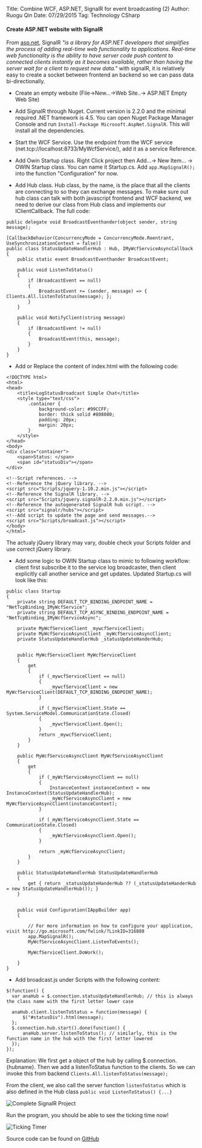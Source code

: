 Title: Combine WCF, ASP.NET, SignalR for event broadcasting (2)
Author: Ruogu Qin
Date: 07/29/2015
Tag: Technology
    CSharp

#### Create ASP.NET website with SignalR

From [asp.net](http://www.asp.net/signalr/overview/getting-started/introduction-to-signalr), SignalR *"is a library for ASP.NET developers that simplifies the process of adding real-time web functionality to applications. Real-time web functionality is the ability to have server code push content to connected clients instantly as it becomes available, rather than having the server wait for a client to request new data."* with signalR, it is relatively easy to create a socket between frontend an backend so we can pass data bi-directionally.

* Create an empty website (File->New...->Web Site..-> ASP.NET Empty Web Site)

* Add SignalR through Nuget. Current version is 2.2.0 and the minimal required .NET framework is 4.5. You can open Nuget Package Manager Console and run `Install-Package Microsoft.AspNet.SignalR`. This will install all the dependencies.

* Start the WCF Service. Use the endpoint from the WCF service (net.tcp://localhost:8733/MyWcfService/), add it as a service Reference.

* Add Owin Startup class. Right Click project then Add...-> New Item... -> OWIN Startup class. You can name it Startup.cs. Add `app.MapSignalR();` into the function "Configuration" for now.

* Add Hub class. Hub class, by the name, is the place that all the clients are connecting to so they can exchange messages. To make sure out hub class can talk with both javascript frontend and WCF backend, we need to derive our class from Hub class and implements our IClientCallback. The full code:

~~~~{.cs}
public delegate void BroadcastEventhander(object sender, string message);

[CallbackBehavior(ConcurrencyMode = ConcurrencyMode.Reentrant, UseSynchronizationContext = false)]
public class StatusUpdateHandlerHub : Hub, IMyWcfServiceAsyncCallback
{
    public static event BroadcastEventhander BroadcastEvent;

    public void ListenToStatus()
    {
        if (BroadcastEvent == null)
        {
            BroadcastEvent += (sender, message) => { Clients.All.listenToStatus(message); };
        }
    }

    public void NotifyClient(string message)
    {
        if (BroadcastEvent != null)
        {
            BroadcastEvent(this, message);
        }
    }
}
~~~~


* Add or Replace the content of index.html with the following code:

~~~~{.html}
<!DOCTYPE html>
<html>
<head>
    <title>LogStatusBroadcast Simple Chat</title>
    <style type="text/css">
        .container {
            background-color: #99CCFF;
            border: thick solid #808080;
            padding: 20px;
            margin: 20px;
        }
    </style>
</head>
<body>
<div class="container">
    <span>Status: </span>
    <span id="statusDiv"></span>
</div>

<!--Script references. -->
<!--Reference the jQuery library. -->
<script src="Scripts/jquery-1.10.2.min.js"></script>
<!--Reference the SignalR library. -->
<script src="Scripts/jquery.signalR-2.2.0.min.js"></script>
<!--Reference the autogenerated SignalR hub script. -->
<script src="signalr/hubs"></script>
<!--Add script to update the page and send messages.-->
<script src="Scripts/broadcast.js"></script>
</body>
</html>
~~~~

  The actualy jQuery library may vary, double check your Scripts folder and use correct jQuery library.


* Add some logic to OWIN Startup class to mimic to following workflow: client first subscribe it to the service log broadcaster, then client explicitly call another service and get updates. Updated Startup.cs will look like this:

~~~~{.cs}
public class Startup
{
    private string DEFAULT_TCP_BINDING_ENDPOINT_NAME = "NetTcpBinding_IMyWcfService";
    private string DEFAULT_TCP_ASYNC_BINDING_ENDPOINT_NAME = "NetTcpBinding_IMyWcfServiceAsync";

    private MyWcfServiceClient _mywcfServiceClient;
    private MyWcfServiceAsyncClient _myWcfServiceAsyncClient;
    private StatusUpdateHandlerHub _statusUpdateHanderHub;


    public MyWcfServiceClient MyWcfServiceClient
    {
        get
        {
            if (_mywcfServiceClient == null)
            {
                _mywcfServiceClient = new MyWcfServiceClient(DEFAULT_TCP_BINDING_ENDPOINT_NAME);
            }

            if (_mywcfServiceClient.State == System.ServiceModel.CommunicationState.Closed)
            {
                _mywcfServiceClient.Open();
            }
            return _mywcfServiceClient;
        }
    }

    public MyWcfServiceAsyncClient MyWcfServiceAsyncClient
    {
        get
        {
            if (_myWcfServiceAsyncClient == null)
            {
                InstanceContext instanceContext = new InstanceContext(StatusUpdateHandlerHub);
                _myWcfServiceAsyncClient = new MyWcfServiceAsyncClient(instanceContext);
            }

            if (_myWcfServiceAsyncClient.State == CommunicationState.Closed)
            {
                _myWcfServiceAsyncClient.Open();
            }

            return _myWcfServiceAsyncClient;
        }
    }

    public StatusUpdateHandlerHub StatusUpdateHandlerHub
    {
        get { return _statusUpdateHanderHub ?? (_statusUpdateHanderHub = new StatusUpdateHandlerHub()); }
    }


    public void Configuration(IAppBuilder app)
    {

        // For more information on how to configure your application, visit http://go.microsoft.com/fwlink/?LinkID=316888
        app.MapSignalR();
        MyWcfServiceAsyncClient.ListenToEvents();

        MyWcfServiceClient.DoWork();

    }
}
~~~~

* Add broadcast.js under Scripts with the following content:

~~~~{.js}
$(function() {
  var anaHub = $.connection.statusUpdateHandlerHub; // this is always the class name with the first letter lower case

  anaHub.client.listenToStatus = function(message) {
      $("#statusDiv").html(message);
  };
  $.connection.hub.start().done(function() {
      anaHub.server.listenToStatus(); // similarly, this is the function name in the hub with the first letter lowered
  });
});
~~~~

Explanation: We first get a object of the hub by calling $.connection.{hubname}. Then we add a listenToStatus function to the clients. So we can invoke this from backend `Clients.All.listenToStatus(message);`  

From the client, we also call the server function `listenToStatus` which is also defined in the Hub class `public void ListenToStatus() {...}`

![Complete SignalR Project](/home/ruogu/Pictures/SignalR/signalR_asp_net.png)

Run the program, you should be able to see the ticking time now!

![Ticking Timer](/home/ruogu/Pictures/SignalR/final_result.png)

Source code can be found on [GitHub](https://github.com/evertqin/DotNetDemos/tree/master/SignalR_ASP_WCF)
